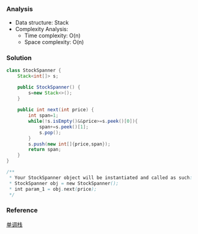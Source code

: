 ## []()

### Analysis

- Data structure: Stack
- Complexity Analysis:
  - Time complexity: O(n)
  - Space complexity: O(n)

### Solution

```java
class StockSpanner {
    Stack<int[]> s;

    public StockSpanner() {
        s=new Stack<>();
    }
    
    public int next(int price) {
        int span=1;
        while(!s.isEmpty()&&price>=s.peek()[0]){
            span+=s.peek()[1];
            s.pop();
        }
        s.push(new int[]{price,span});
        return span;
    }
}

/**
 * Your StockSpanner object will be instantiated and called as such:
 * StockSpanner obj = new StockSpanner();
 * int param_1 = obj.next(price);
 */
```

### Reference

[单调栈](https://leetcode-cn.com/problems/online-stock-span/solution/dan-diao-zhan-tao-lu-xie-fa-you-hua-wei-guan-fang-/)
